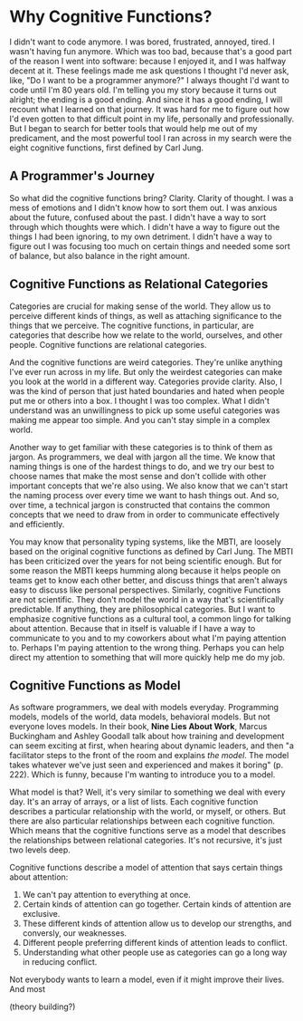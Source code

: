# Why Cognitive Functions?

I didn't want to code anymore. I was bored, frustrated, annoyed, tired. I wasn't having fun anymore. Which was too bad, because that's a good part of the reason I went into software: because I enjoyed it, and I was halfway decent at it. These feelings made me ask questions I thought I'd never ask, like, "Do I want to be a programmer anymore?" I always thought I'd want to code until I'm 80 years old. I'm telling you my story because it turns out alright; the ending is a good ending. And since it has a good ending, I will recount what I learned on that journey. It was hard for me to figure out how I'd even gotten to that difficult point in my life, personally and professionally. But I began to search for better tools that would help me out of my predicament, and the most powerful tool I ran across in my search were the eight cognitive functions, first defined by Carl Jung.

## A Programmer's Journey

So what did the cognitive functions bring? Clarity. Clarity of thought. I was a mess of emotions and I didn't know how to sort them out. I was anxious about the future, confused about the past. I didn't have a way to sort through which thoughts were which. I didn't have a way to figure out the things I had been ignoring, to my own detriment. I didn't have a way to figure out I was focusing too much on certain things and needed some sort of balance, but also balance in the right amount.


## Cognitive Functions as Relational Categories

Categories are crucial for making sense of the world. They allow us to perceive different kinds of things, as well as attaching significance to the things that we perceive. The cognitive functions, in particular, are categories that describe how we relate to the world, ourselves, and other people. Cognitive functions are relational categories. 

And the cognitive functions are weird categories. They're unlike anything I've ever run across in my life. But only the weirdest categories can make you look at the world in a different way. Categories provide clarity.
Also, I was the kind of person that just hated boundaries and hated when people put me or others into a box. I thought I was too complex. What I didn't understand was an unwillingness to pick up some useful categories was making me appear too simple. And you can't stay simple in a complex world.


Another way to get familiar with these categories is to think of them as jargon. As programmers, we deal with jargon all the time. We know that naming things is one of the hardest things to do, and we try our best to choose names that make the most sense and don't collide with other important concepts that we're also using. We also know that we can't start the naming process over every time we want to hash things out. And so, over time, a technical jargon is constructed that contains the common concepts that we need to draw from in order to communicate effectively and efficiently.

You may know that personality typing systems, like the MBTI, are loosely based on the original cognitive functions as defined by Carl Jung. The MBTI has been criticized over the years for not being scientific enough. But for some reason the MBTI keeps humming along because it helps people on teams get to know each other better, and discuss things that aren't always easy to discuss like personal perspectives. Similarly, cognitive Functions are not scientific. They don't model the world in a way that's scientifically predictable. If anything, they are philosophical categories. But I want to emphasize cognitive functions as a cultural tool, a common lingo for talking about attention. Because that in itself is valuable if I have a way to communicate to you and to my coworkers about what I'm paying attention to. Perhaps I'm paying attention to the wrong thing. Perhaps you can help direct my attention to something that will more quickly help me do my job.


## Cognitive Functions as Model

As software programmers, we deal with models everyday. Programming models, models of the world, data models, behavioral models. But not everyone loves models. In their book, __Nine Lies About Work__, Marcus Buckingham and Ashley Goodall talk about how training and development can seem exciting at first, when hearing about dynamic leaders, and then "a facilitator steps to the front of the room and explains *the model*. The model takes whatever we've just seen and experienced and makes it boring" (p. 222). Which is funny, because I'm wanting to introduce you to a model.

What model is that? Well, it's very similar to something we deal with every day. It's an array of arrays, or a list of lists. Each cognitive function describes a particular relationship with the world, or myself, or others. But there are also particular relationships between each cognitive function. Which means that the cognitive functions serve as a model that describes the relationships between relational categories. It's not recursive, it's just two levels deep.


Cognitive functions describe a model of attention that says certain things about attention:

1. We can't pay attention to everything at once.
1. Certain kinds of attention can go together. Certain kinds of attention are exclusive.
1. These different kinds of attention allow us to develop our strengths, and conversly, our weaknesses.
1. Different people preferring different kinds of attention leads to conflict.
1. Understanding what other people use as categories can go a long way in reducing conflict.



Not everybody wants to learn a model, even if it might improve their lives. And most 

(theory building?)
